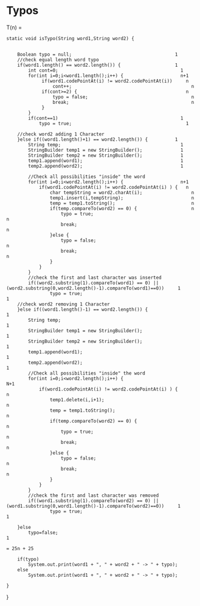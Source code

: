 # Typos


T(n) = 

	static void isTypo(String word1,String word2) {
		
		
		Boolean typo = null;                                      1
		//check equal length word typo                            
		if(word1.length() == word2.length()) {                    1    
			int cont=0;                                             1
			for(int i=0;i<word1.length();i++) {                     n+1
				 if(word1.codePointAt(i) != word2.codePointAt(i))     n
					 cont++;                                            n
				 if(cont>=2) {                                        n
					 typo = false;                                      n
					 break;                                             n
				 }
			}
			if(cont==1)                                             1
				typo = true;                                          1
			
		//check word2 adding 1 Character 
		}else if((word1.length()+1) == word2.length()) {          1
			String temp;                                            1
			StringBuilder temp1 = new StringBuilder();              1
			StringBuilder temp2 = new StringBuilder();              1
			temp1.append(word1);                                    1
			temp2.append(word2);                                    1
			
			//Check all possibilities "inside" the word
			for(int i=0;i<word2.length();i++) {                     n+1
				if(word1.codePointAt(i) != word2.codePointAt(i) ) {   n
					char tempString = word2.charAt(i);                  n
					temp1.insert(i,tempString);                         n
					temp = temp1.toString();                            n
					if(temp.compareTo(word2) == 0) {                    n
						typo = true;                                      n
						break;                                            n
					}else {             
						typo = false;                                     n
						break;                                            n
					} 
				}
			}
			//check the first and last character was inserted
			if((word2.substring(1).compareTo(word1) == 0) || (word2.substring(0,word2.length()-1).compareTo(word1)==0))     1
					typo = true;                                                                                                1
		//check word2 removing 1 Character 
		}else if((word1.length()-1) == word2.length()) {                                                                  1
			String temp;                                                                                                    1
			StringBuilder temp1 = new StringBuilder();                                                                      1
			StringBuilder temp2 = new StringBuilder();                                                                      1
			temp1.append(word1);                                                                                            1
			temp2.append(word2);                                                                                            1
			//Check all possibilities "inside" the word
			for(int i=0;i<word2.length();i++) {                                                                             N+1
				if(word1.codePointAt(i) != word2.codePointAt(i) ) {                                                           n
					temp1.delete(i,i+1);                                                                                        n
					temp = temp1.toString();                                                                                    n
					if(temp.compareTo(word2) == 0) {                                                                            n
						typo = true;                                                                                              n
						break;                                                                                                    n
					}else {
						typo = false;                                                                                             n
						break;                                                                                                    n
					} 
				}
			}
			//check the first and last character was removed
			if((word1.substring(1).compareTo(word2) == 0) || (word1.substring(0,word1.length()-1).compareTo(word2)==0))     1
					typo = true;                                                                                                1
			
		}else
			typo=false;                                                                                                     1
			                                                                                                               = 25n + 25
			
		if(typo)
			System.out.print(word1 + ", " + word2 + " -> " + typo);
		else
			System.out.print(word1 + ", " + word2 + " -> " + typo);
				
	}
	
}

